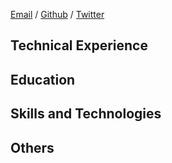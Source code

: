 [Email](mailto:charleszhuren@gmail.com) / [Github](https://github.com/CharlesZhuRen) / [Twitter](https://twitter.com/renzhu_charles) 

## Technical Experience

## Education

## Skills and Technologies

## Others
